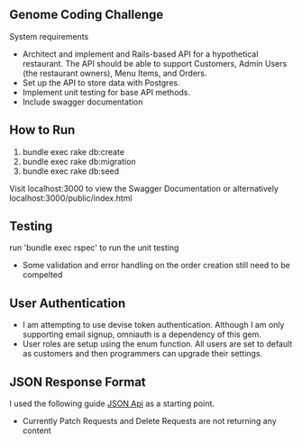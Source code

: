 ## Genome Coding Challenge

System requirements
- Architect and implement and Rails-based API for a hypothetical restaurant. The API should be able to support Customers, Admin Users (the restaurant owners), Menu Items, and Orders.
- Set up the API to store data with Postgres.
- Implement unit testing for base API methods.
- Include swagger documentation

##  How to Run

1. bundle exec rake db:create
2. bundle exec rake db:migration
3. bundle exec rake db:seed

Visit localhost:3000 to view the Swagger Documentation or alternatively localhost:3000/public/index.html

## Testing

run 'bundle exec rspec' to run the unit testing
- Some validation and error handling on the order creation still need to be compelted

## User Authentication

- I am attempting to use devise token authentication. Although I am only supporting email signup, omniauth is a dependency of this gem.
- User roles are setup using the enum function. All users are set to default as customers and then programmers can upgrade their settings.

## JSON Response Format

I used the following guide [JSON Api](http://jsonapi.org/format/) as a starting point.

- Currently Patch Requests and Delete Requests are not returning any content

